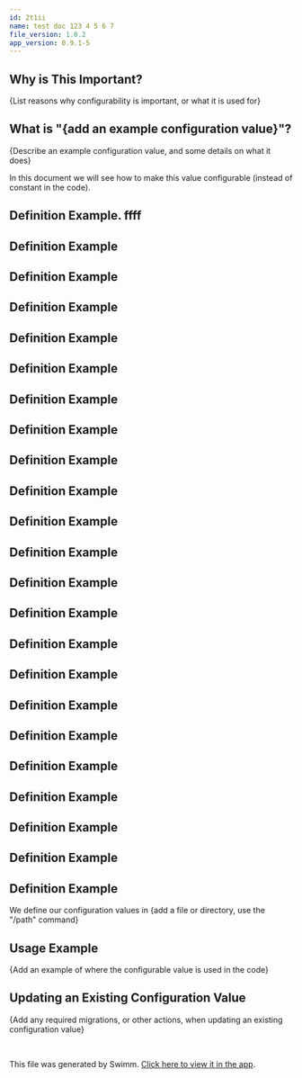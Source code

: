 ```yaml
---
id: 2t1ii
name: test doc 123 4 5 6 7
file_version: 1.0.2
app_version: 0.9.1-5
---
```


## Why is This Important?

{List reasons why configurability is important, or what it is used for}

## What is "{add an example configuration value}"?

{Describe an example configuration value, and some details on what it does}

In this document we will see how to make this value configurable (instead of constant in the code).

## Definition Example. ffff

## Definition Example

## Definition Example

## Definition Example

## Definition Example

## Definition Example

## Definition Example

## Definition Example

## Definition Example

## Definition Example

## Definition Example

## Definition Example

## Definition Example

## Definition Example

## Definition Example

## Definition Example

## Definition Example

## Definition Example

## Definition Example

## Definition Example

## Definition Example

## Definition Example

## Definition Example




We define our configuration values in {add a file or directory, use the "/path" command}

## Usage Example

{Add an example of where the configurable value is used in the code}

## Updating an Existing Configuration Value

{Add any required migrations, or other actions, when updating an existing configuration value}

<br/>

This file was generated by Swimm. [Click here to view it in the app](http://localhost:5000/repos/Z2l0aHViJTNBJTNBdDElM0ElM0FlcmFuLXN3aW1t/docs/2t1ii).
